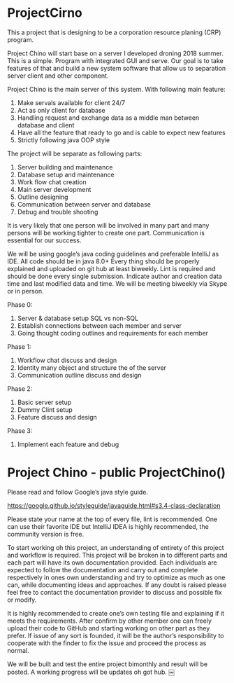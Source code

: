 # ProjectCirno

This a project that is designing to be a corporation resource planing (CRP) program.

Project Chino will start base on a server I developed droning 2018 summer. This is a simple. Program with integrated GUI and serve. Our goal is to take features of that and build a new system software that allow us to separation server client and other component.

Project Chino is the main server of this system. With following main feature:
1. Make servals available for client 24/7
2. Act as only client for database
3. Handling request and exchange data as a middle man between database and client
4. Have all the feature that ready to go and is cable to expect new features
5. Strictly following java OOP style

The project will be separate as following parts:
1. Server building and maintenance
2. Database setup and maintenance
3. Work flow chat creation
4. Main server development 
5. Outline designing
6. Communication between server and database
7. Debug and trouble shooting

It is very likely that one person will be involved in many part and many persons will be working tighter to create one part. Communication is essential for our success.

We will be using google’s java coding guidelines and preferable IntelliJ as IDE. All code should be in java 8.0+
Every thing should be properly explained and uploaded on git hub at least biweekly.
Lint is required and should be done every single submission. 
Indicate author and creation data time and last modified data and time.
We will be meeting biweekly via Skype or in person.

Phase 0:
1. Server & database setup SQL vs non-SQL
2. Establish connections between each member and server
3. Going thought coding outlines and requirements for each member

Phase 1:
1. Workflow chat discuss and design
2. Identity many object and structure the of the server
3. Communication outline discuss and design

Phase 2:
1. Basic server setup
2. Dummy Clint setup
3. Feature discuss and design

Phase 3:
1. Implement each feature and debug

# Project Chino - public ProjectChino()

Please read and follow Google’s java style guide.

https://google.github.io/styleguide/javaguide.html#s3.4-class-declaration

Please state your name at the top of every file, lint is recommended. One can use their favorite IDE but IntelliJ IDEA is highly recommended, the community version is free.

To start working oh this project, an understanding of entirety of this project and workflow is required. This project will be broken in to different parts and each part will have its own documentation provided. Each individuals are expected to follow the documentation and carry out and complete respectively in ones own understanding and try to optimize as much as one can, while documenting ideas and approaches. If any doubt is raised please feel free to contact the documentation provider to discuss and possible fix or modify.

It is highly recommended to create one’s own testing file and explaining if it meets the requirements. After confirm by other member one can freely upload their code to GitHub and starting working on other part as they prefer. If issue of any sort is founded, it will be the author’s responsibility to cooperate with the finder to fix the issue and proceed the process as normal.

We will be built and test the entire project bimonthly and result will be posted. A working progress will be updates oh got hub. 
￼


